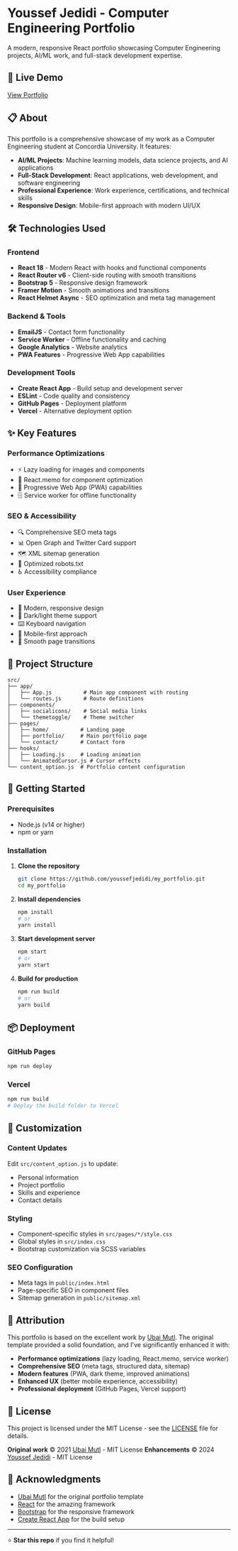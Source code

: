 # Youssef Jedidi - Computer Engineering Portfolio

A modern, responsive React portfolio showcasing Computer Engineering projects, AI/ML work, and full-stack development expertise.

<!-- ![Portfolio Preview](https://youssefjedidi.github.io/my_portfolio/images/my_pic.jpeg) -->

## 🚀 Live Demo

[View Portfolio](https://youssefjedidi.github.io/my_portfolio/)

## 📋 About

This portfolio is a comprehensive showcase of my work as a Computer Engineering student at Concordia University. It features:

- **AI/ML Projects**: Machine learning models, data science projects, and AI applications
- **Full-Stack Development**: React applications, web development, and software engineering
- **Professional Experience**: Work experience, certifications, and technical skills
- **Responsive Design**: Mobile-first approach with modern UI/UX

## 🛠️ Technologies Used

### Frontend
- **React 18** - Modern React with hooks and functional components
- **React Router v6** - Client-side routing with smooth transitions
- **Bootstrap 5** - Responsive design framework
- **Framer Motion** - Smooth animations and transitions
- **React Helmet Async** - SEO optimization and meta tag management

### Backend & Tools
- **EmailJS** - Contact form functionality
- **Service Worker** - Offline functionality and caching
- **Google Analytics** - Website analytics
- **PWA Features** - Progressive Web App capabilities

### Development Tools
- **Create React App** - Build setup and development server
- **ESLint** - Code quality and consistency
- **GitHub Pages** - Deployment platform
- **Vercel** - Alternative deployment option

## ✨ Key Features

### Performance Optimizations
- ⚡ Lazy loading for images and components
- 🔄 React.memo for component optimization
- 📱 Progressive Web App (PWA) capabilities
- 🗄️ Service worker for offline functionality

### SEO & Accessibility
- 🔍 Comprehensive SEO meta tags
- 📊 Open Graph and Twitter Card support
- 🗺️ XML sitemap generation
- 🤖 Optimized robots.txt
- ♿ Accessibility compliance

### User Experience
- 🎨 Modern, responsive design
- 🌙 Dark/light theme support
- ⌨️ Keyboard navigation
- 📱 Mobile-first approach
- 🎯 Smooth page transitions

## 📁 Project Structure

```
src/
├── app/
│   ├── App.js          # Main app component with routing
│   └── routes.js       # Route definitions
├── components/
│   ├── socialicons/    # Social media links
│   └── themetoggle/    # Theme switcher
├── pages/
│   ├── home/          # Landing page
│   ├── portfolio/     # Main portfolio page
│   └── contact/       # Contact form
├── hooks/
│   ├── Loading.js     # Loading animation
│   └── AnimatedCursor.js # Cursor effects
└── content_option.js  # Portfolio content configuration
```

## 🚀 Getting Started

### Prerequisites
- Node.js (v14 or higher)
- npm or yarn

### Installation

1. **Clone the repository**
   ```bash
   git clone https://github.com/youssefjedidi/my_portfolio.git
   cd my_portfolio
   ```

2. **Install dependencies**
   ```bash
   npm install
   # or
   yarn install
   ```

3. **Start development server**
   ```bash
   npm start
   # or
   yarn start
   ```

4. **Build for production**
   ```bash
   npm run build
   # or
   yarn build
   ```

## 📦 Deployment

### GitHub Pages
```bash
npm run deploy
```

### Vercel
```bash
npm run build
# Deploy the build folder to Vercel
```

## 🎨 Customization

### Content Updates
Edit `src/content_option.js` to update:
- Personal information
- Project portfolio
- Skills and experience
- Contact details

### Styling
- Component-specific styles in `src/pages/*/style.css`
- Global styles in `src/index.css`
- Bootstrap customization via SCSS variables

### SEO Configuration
- Meta tags in `public/index.html`
- Page-specific SEO in component files
- Sitemap generation in `public/sitemap.xml`

## 🤝 Attribution

This portfolio is based on the excellent work by [Ubai Mutl](https://github.com/ubaimutl/react-portfolio). The original template provided a solid foundation, and I've significantly enhanced it with:

- **Performance optimizations** (lazy loading, React.memo, service worker)
- **Comprehensive SEO** (meta tags, structured data, sitemap)
- **Modern features** (PWA, dark theme, improved animations)
- **Enhanced UX** (better mobile experience, accessibility)
- **Professional deployment** (GitHub Pages, Vercel support)

## 📄 License

This project is licensed under the MIT License - see the [LICENSE](LICENSE) file for details.

**Original work** © 2021 [Ubai Mutl](https://github.com/ubaimutl) - MIT License
**Enhancements** © 2024 [Youssef Jedidi](https://github.com/youssefjedidi) - MIT License

<!-- ## 📞 Contact

**Youssef Jedidi**
- **Email**: [your-email@example.com]
- **LinkedIn**: [Your LinkedIn Profile]
- **GitHub**: [https://github.com/youssefjedidi]
- **Portfolio**: [https://youssefjedidi.github.io/my_portfolio/] -->

## 🙏 Acknowledgments

- [Ubai Mutl](https://github.com/ubaimutl) for the original portfolio template
- [React](https://reactjs.org/) for the amazing framework
- [Bootstrap](https://getbootstrap.com/) for the responsive framework
- [Create React App](https://create-react-app.dev/) for the build setup

---

⭐ **Star this repo** if you find it helpful!